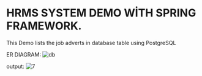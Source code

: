 # HRMS SYSTEM DEMO WİTH SPRING FRAMEWORK.
 This Demo lists the job adverts in database table using PostgreSQL


ER DIAGRAM:
![db](https://user-images.githubusercontent.com/34512770/118060507-9c637a80-b39b-11eb-85c6-eb64ae74ef45.png)

output:
![7](https://user-images.githubusercontent.com/34512770/118060623-d46abd80-b39b-11eb-8a0c-16ea4a45b2a1.png)
